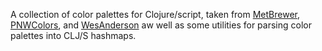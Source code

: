 A collection of color palettes for Clojure/script, taken from [MetBrewer](https://github.com/BlakeRMills/MetBrewer), [PNWColors](https://github.com/jakelawlor/PNWColors), and [WesAnderson](https://github.com/karthik/wesanderson) aw well as some utilities for parsing color palettes into CLJ/S hashmaps.
